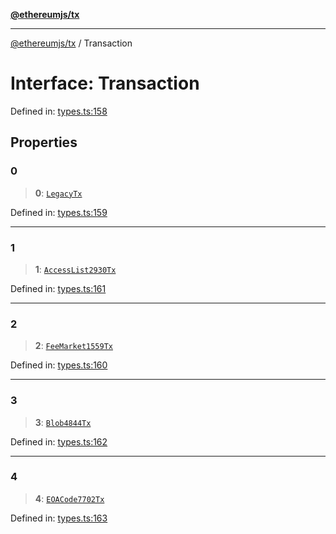[**@ethereumjs/tx**](../README.md)

***

[@ethereumjs/tx](../README.md) / Transaction

# Interface: Transaction

Defined in: [types.ts:158](https://github.com/Dargon789/ethereumjs-monorepo/blob/master/packages/tx/src/types.ts#L158)

## Properties

### 0

> **0**: [`LegacyTx`](../classes/LegacyTx.md)

Defined in: [types.ts:159](https://github.com/Dargon789/ethereumjs-monorepo/blob/master/packages/tx/src/types.ts#L159)

***

### 1

> **1**: [`AccessList2930Tx`](../classes/AccessList2930Tx.md)

Defined in: [types.ts:161](https://github.com/Dargon789/ethereumjs-monorepo/blob/master/packages/tx/src/types.ts#L161)

***

### 2

> **2**: [`FeeMarket1559Tx`](../classes/FeeMarket1559Tx.md)

Defined in: [types.ts:160](https://github.com/Dargon789/ethereumjs-monorepo/blob/master/packages/tx/src/types.ts#L160)

***

### 3

> **3**: [`Blob4844Tx`](../classes/Blob4844Tx.md)

Defined in: [types.ts:162](https://github.com/Dargon789/ethereumjs-monorepo/blob/master/packages/tx/src/types.ts#L162)

***

### 4

> **4**: [`EOACode7702Tx`](../classes/EOACode7702Tx.md)

Defined in: [types.ts:163](https://github.com/Dargon789/ethereumjs-monorepo/blob/master/packages/tx/src/types.ts#L163)
